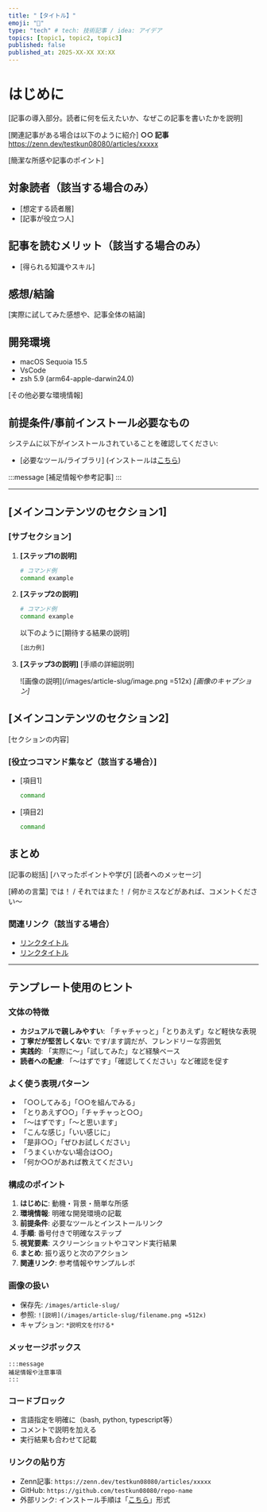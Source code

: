 ```yaml
---
title: "【タイトル】"
emoji: "🚀"
type: "tech" # tech: 技術記事 / idea: アイデア
topics: [topic1, topic2, topic3]
published: false
published_at: 2025-XX-XX XX:XX
---
```


# はじめに
[記事の導入部分。読者に何を伝えたいか、なぜこの記事を書いたかを説明]

[関連記事がある場合は以下のように紹介]
**○○ 記事**
https://zenn.dev/testkun08080/articles/xxxxx

[簡潔な所感や記事のポイント]

## 対象読者（該当する場合のみ）
- [想定する読者層]
- [記事が役立つ人]

## 記事を読むメリット（該当する場合のみ）
- [得られる知識やスキル]

## 感想/結論
[実際に試してみた感想や、記事全体の結論]

## 開発環境
- macOS Sequoia 15.5
- VsCode
- zsh 5.9 (arm64-apple-darwin24.0)

[その他必要な環境情報]

## 前提条件/事前インストール必要なもの

システムに以下がインストールされていることを確認してください:

- [必要なツール/ライブラリ] (インストールは[こちら](URL))

:::message
[補足情報や参考記事]
:::

---

## [メインコンテンツのセクション1]

### [サブセクション]

1. **[ステップ1の説明]**
    ```bash
    # コマンド例
    command example
    ```

2. **[ステップ2の説明]**
    ```bash
    # コマンド例
    command example
    ```

   以下のように[期待する結果の説明]
   ```bash
   [出力例]
   ```

3. **[ステップ3の説明]**
   [手順の詳細説明]

   ![画像の説明](/images/article-slug/image.png =512x)
   *[画像のキャプション]*

## [メインコンテンツのセクション2]

[セクションの内容]

### [役立つコマンド集など（該当する場合）]

- [項目1]
  ```bash
  command
  ```

- [項目2]
  ```bash
  command
  ```

## まとめ
[記事の総括]
[ハマったポイントや学び]
[読者へのメッセージ]

[締めの言葉]
では！ / それではまた！ / 何かミスなどがあれば、コメントください〜

### 関連リンク（該当する場合）
- [リンクタイトル](URL)
- [リンクタイトル](URL)

---

## テンプレート使用のヒント

### 文体の特徴
- **カジュアルで親しみやすい**: 「チャチャっと」「とりあえず」など軽快な表現
- **丁寧だが堅苦しくない**: です/ます調だが、フレンドリーな雰囲気
- **実践的**: 「実際に〜」「試してみた」など経験ベース
- **読者への配慮**: 「〜はずです」「確認してください」など確認を促す

### よく使う表現パターン
- 「○○してみる」「○○を組んでみる」
- 「とりあえず○○」「チャチャっと○○」
- 「〜はずです」「〜と思います」
- 「こんな感じ」「いい感じに」
- 「是非○○」「ぜひお試しください」
- 「うまくいかない場合は○○」
- 「何か○○があれば教えてください」

### 構成のポイント
1. **はじめに**: 動機・背景・簡単な所感
2. **環境情報**: 明確な開発環境の記載
3. **前提条件**: 必要なツールとインストールリンク
4. **手順**: 番号付きで明確なステップ
5. **視覚要素**: スクリーンショットやコマンド実行結果
6. **まとめ**: 振り返りと次のアクション
7. **関連リンク**: 参考情報やサンプルレポ

### 画像の扱い
- 保存先: `/images/article-slug/`
- 参照: `![説明](/images/article-slug/filename.png =512x)`
- キャプション: `*説明文を付ける*`

### メッセージボックス
```
:::message
補足情報や注意事項
:::
```

### コードブロック
- 言語指定を明確に（bash, python, typescript等）
- コメントで説明を加える
- 実行結果も合わせて記載

### リンクの貼り方
- Zenn記事: `https://zenn.dev/testkun08080/articles/xxxxx`
- GitHub: `https://github.com/testkun08080/repo-name`
- 外部リンク: インストール手順は「[こちら](URL)」形式
